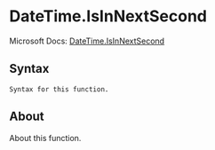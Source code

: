 ---
---

# DateTime.IsInNextSecond

Microsoft Docs: [DateTime.IsInNextSecond](https://docs.microsoft.com/en-us/powerquery-m/datetime-isinnextsecond)

## Syntax

```powerquery-m
Syntax for this function.
```

## About

About this function.

